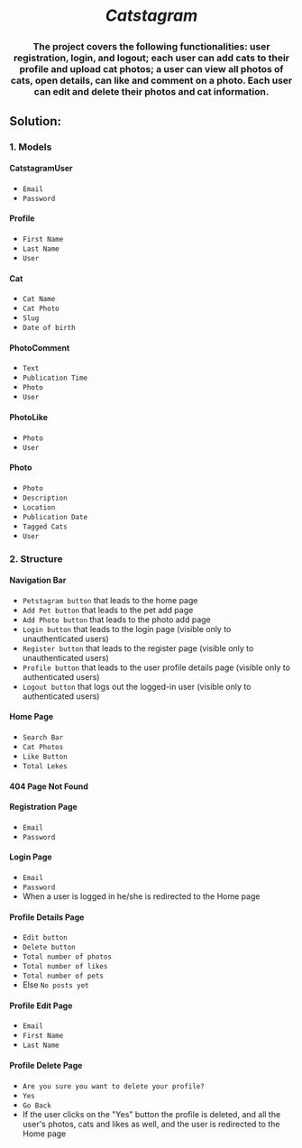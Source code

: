 # <p align="center"> *Catstagram* </p>
### <p align="center"> The project covers the following functionalities: user registration, login, and logout; each user can add cats to their profile and upload cat photos; a user can view all photos of cats, open details, can like and comment on a photo. Each user can edit and delete their photos and cat information. </p>
## Solution:
### 1. **Models**
#### CatstagramUser
- `Email`
- `Password`
#### Profile
- `First Name`
- `Last Name`
- `User`
#### Cat
- `Cat Name`
- `Cat Photo`
- `Slug`
- `Date of birth`
#### PhotoComment
- `Text`
- `Publication Time`
- `Photo`
- `User`
#### PhotoLike
- `Photo`
- `User`
#### Photo
- `Photo`
- `Description`
- `Location`
- `Publication Date`
- `Tagged Cats`
- `User`
### 2. **Structure**
#### Navigation Bar
- `Petstagram button` that leads to the home page
- `Add Pet button` that leads to the pet add page
- `Add Photo button` that leads to the photo add page
- `Login button` that leads to the login page (visible only to unauthenticated users)
- `Register button` that leads to the register page (visible only to unauthenticated users)
- `Profile button` that leads to the user profile details page (visible only to authenticated users)
- `Logout button` that logs out the logged-in user (visible only to authenticated users)
#### Home Page
- `Search Bar`
- `Cat Photos`
- `Like Button`
- `Total Lekes`
#### 404 Page Not Found
#### Registration Page
- `Email`
- `Password`
#### Login Page
- `Email`
- `Password`
- When a user is logged in he/she is redirected to the Home page
#### Profile Details Page
- `Edit button`
- `Delete button`
- `Total number of photos`
- `Total number of likes`
- `Total number of pets`
- Else `No posts yet`
#### Profile Edit Page
- `Email`
- `First Name`
- `Last Name`
#### Profile Delete Page
- `Are you sure you want to delete your profile?`
- `Yes`
- `Go Back`
-  If the user clicks on the "Yes" button the profile is deleted, and all the user's photos, cats and likes as well, and the user is redirected to the Home page
